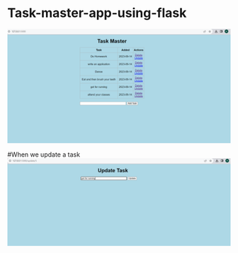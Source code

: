 # Task-master-app-using-flask
![Screenshot of Task-master](https://github.com/h-ema-r/Task-master-app-using-flask/blob/main/task-master-ouput-img1.png)

#When we update a task
![Screenshot of Task-master](https://github.com/h-ema-r/Task-master-app-using-flask/blob/main/task-master-output-img2.png)
